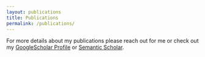 ```yaml
---
layout: publications
title: Publications
permalink: /publications/
---
```


For more details about my publications please reach out for me or check out my [GoogleScholar Profile](https://scholar.google.com/citations?user=mCDF4XMAAAAJ&hl=en) or [Semantic Scholar](https://www.semanticscholar.org/author/8837621).